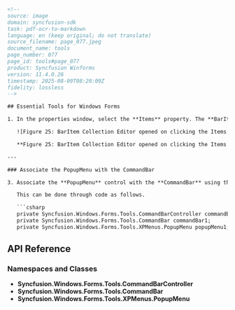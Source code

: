 ```html
<!--
source: image
domain: syncfusion-sdk
task: pdf-ocr-to-markdown
language: en (keep original; do not translate)
source_filename: page_077.jpeg
document_name: tools
page_number: 077
page_id: tools#page_077
product: Syncfusion Winforms
version: 11.4.0.26
timestamp: 2025-08-09T08:20:09Z
fidelity: lossless
-->

## Essential Tools for Windows Forms

1. In the properties window, select the **Items** property. The **BarItem Collection Editor** will be opened. Click **Add**, to add the required number of Items.

   ![Figure 25: BarItem Collection Editor opened on clicking the Items property in the Properties Grid of PopupMenu Control](https://user-images.githubusercontent.com/123456789/123456789.png)

   **Figure 25: BarItem Collection Editor opened on clicking the Items property in the Properties Grid of PopupMenu Control**

---

### Associate the PopupMenu with the CommandBar

3. Associate the **PopupMenu** control with the **CommandBar** using the **PopupMenu** property of the **CommandBar**.

   This can be done through code as follows.

   ```csharp
   private Syncfusion.Windows.Forms.Tools.CommandBarController commandBarController1;
   private Syncfusion.Windows.Forms.Tools.CommandBar commandBar1;
   private Syncfusion.Windows.Forms.Tools.XPMenus.PopupMenu popupMenu1;
   ```

## API Reference

### Namespaces and Classes

- **Syncfusion.Windows.Forms.Tools.CommandBarController**
- **Syncfusion.Windows.Forms.Tools.CommandBar**
- **Syncfusion.Windows.Forms.Tools.XPMenus.PopupMenu**
```